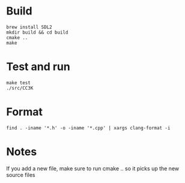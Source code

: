 # Build 
```
brew install SDL2
mkdir build && cd build
cmake ..
make
```

# Test and run
```
make test
./src/CC3K
```

# Format
```
find . -iname '*.h' -o -iname '*.cpp' | xargs clang-format -i  
```

# Notes

If you add a new file, make sure to run cmake .. so it picks up the new source files